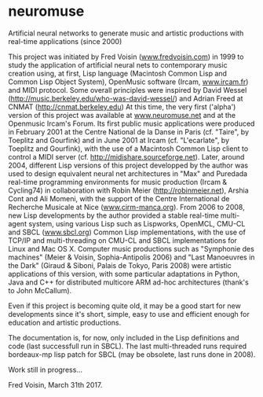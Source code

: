 # neuromuse
Artificial neural networks to generate music and artistic productions with real-time applications (since 2000)


This project was initiated by Fred Voisin (www.fredvoisin.com) in 1999 to study the application of artificial neural nets
to contemporary music creation using, at first, Lisp language (Macintosh Common Lisp and Common Lisp Object System), OpenMusic software (Ircam, www.ircam.fr) and MIDI protocol. Some overall principles were inspired by David Wessel (http://music.berkeley.edu/who-was-david-wessel/) and Adrian Freed at CNMAT (http://cnmat.berkeley.edu)
At this time, the very first ('alpha') version of this project was available at www.neuromuse.net and at the Openmusic Ircam's Forum.
Its first public music applications were produced in February 2001 at the Centre National de la Danse in Paris (cf. "Taire", by Toeplitz and Gourfink) and in June 2001 at Ircam (cf. "L'ecarlate", by Toeplitz and Gourfink), with the use of a Macintosh Common Lisp client to control a MIDI server (cf. http://midishare.sourceforge.net).
Later, around 2004, different Lisp versions of this project developped by the author was used to design equivalent neural net architectures in "Max" and Puredada real-time programming environments for music production (Ircam & Cycling74) in collaboration with Robin Meier (http://robinmeier.net), Arshia Cont and Ali Momeni, with the support of the Centre International de Recherche Musicale at Nice (www.cirm-manca.org). 
From 2006 to 2008, new Lisp developments by the author provided a stable real-time multi-agent system, using various Lisp such as Lispworks, OpenMCL, CMU-CL and SBCL (www.sbcl.org) Common Lisp implementations, with the use of TCP/IP and multi-threading on CMU-CL and SBCL implementations for Linux and Mac OS X. Computer music productions such as "Symphonie des machines" (Meier & Voisin, Sophia-Antipolis 2006) and "Last Manoeuvres in the Dark" (Giraud & Siboni, Palais de Tokyo, Paris 2008) were artistic applications of this version, with some particular adaptations in Python, Java and C++ for distributed multicore ARM ad-hoc architectures (thank's to John McCallum).

Even if this project is becoming quite old, it may be a good start for new developments since it's short, simple, easy to use and efficient enough for education and artistic productions.

The documentation is, for now, only included in the Lisp definitions and code (last successfull run in SBCL).
The last multi-threaded runs required bordeaux-mp lisp patch for SBCL (may be obsolete, last runs done in 2008).

Work still in progress...

Fred Voisin, March 31th 2017.
